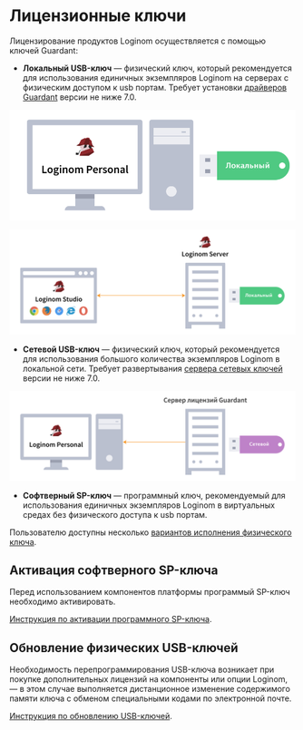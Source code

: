 # Лицензионные ключи

Лицензирование продуктов Loginom осуществляется с помощью ключей Guardant:

* **Локальный USB-ключ** — физический ключ, который рекомендуется для использования единичных экземпляров Loginom на серверах с физическим доступом к usb портам. Требует установки [драйверов Guardant](https://www.guardant.ru/support/download/drivers/) версии не ниже 7.0.

![Использование локального ключа в персональной версии](./scheme_1.svg)

![Использование локального ключа в серверной версии](./scheme_2.svg)

* **Сетевой USB-ключ** — физический ключ, который рекомендуется для использования большого количества экземпляров Loginom в локальной сети. Требует развертывания [сервера сетевых ключей](https://www.guardant.ru/support/download/server/) версии не ниже 7.0.

![Использование сетевого ключа](./scheme_3.svg)

* **Софтверный SP-ключ** — программный ключ, рекомендуемый для использования единичных экземпляров Loginom в виртуальных средах без физического доступа к usb портам.

Пользователю доступны несколько [вариантов исполнения физического ключа](./case.md).

## Активация софтверного SP-ключа

Перед использованием компонентов платформы программый SP-ключ необходимо активировать.

[Инструкция по активации программного SP-ключа](./sp-activate.md).

## Обновление физических USB-ключей

Необходимость перепрограммирования USB-ключа возникает при покупке дополнительных лицензий на компоненты или опции Loginom, — в этом случае выполняется дистанционное изменение содержимого памяти ключа с обменом специальными кодами по электронной почте.

[Инструкция по обновлению USB-ключей](./usb-upgrade.md).
